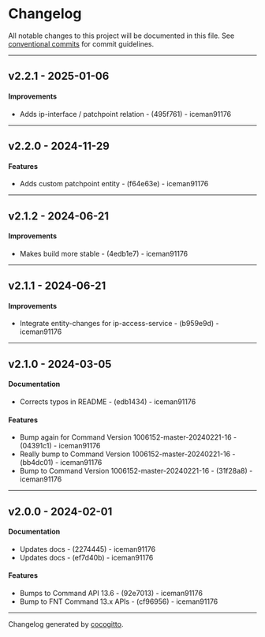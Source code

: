 # Changelog
All notable changes to this project will be documented in this file. See [conventional commits](https://www.conventionalcommits.org/) for commit guidelines.

- - -
## v2.2.1 - 2025-01-06
#### Improvements
- Adds ip-interface / patchpoint relation - (495f761) - iceman91176

- - -

## v2.2.0 - 2024-11-29
#### Features
- Adds custom patchpoint entity - (f64e63e) - iceman91176

- - -

## v2.1.2 - 2024-06-21
#### Improvements
- Makes build more stable  - (4edb1e7) - iceman91176

- - -

## v2.1.1 - 2024-06-21
#### Improvements
- Integrate entity-changes for ip-access-service - (b959e9d) - iceman91176

- - -

## v2.1.0 - 2024-03-05
#### Documentation
- Corrects typos in README - (edb1434) - iceman91176
#### Features
- Bump again for Command Version 1006152-master-20240221-16  - (04391c1) - iceman91176
- Really bump to Command Version 1006152-master-20240221-16  - (bb4dc01) - iceman91176
- Bump to Command Version 1006152-master-20240221-16 - (31f28a8) - iceman91176

- - -

## v2.0.0 - 2024-02-01
#### Documentation
- Updates docs - (2274445) - iceman91176
- Updates docs - (ef7d40b) - iceman91176
#### Features
- Bumps to Command API 13.6 - (92e7013) - iceman91176
- Bump to FNT Command 13.x APIs - (cf96956) - iceman91176

- - -

Changelog generated by [cocogitto](https://github.com/cocogitto/cocogitto).